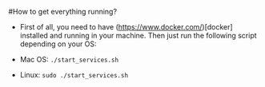 #How to get everything running?

* First of all, you need to have (https://www.docker.com/)[docker] installed and running in your machine. Then just run the following script depending on your OS:

* Mac OS:
``./start_services.sh``

* Linux:
``sudo ./start_services.sh``
